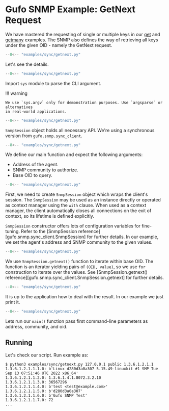 # Gufo SNMP Example: GetNext Request

We have mastered the requesting of single or multiple keys
in our [get](get.md) and [getmany](getmany.md) examples.
The SNMP also defines the way of retrieving all keys under
the given OID - namely the GetNext request.

``` py title="getnext.py" linenums="1"
--8<-- "examples/sync/getnext.py"
```

Let's see the details.

``` py title="getnext.py" linenums="1" hl_lines="1"
--8<-- "examples/sync/getnext.py"
```
Import `sys` module to parse the CLI argument.

!!! warning

    We use `sys.argv` only for demonstration purposes. Use `argsparse` or alternatives
    in real-world applications.

``` py title="getnext.py" linenums="1" hl_lines="3"
--8<-- "examples/sync/getnext.py"
```

`SnmpSession` object holds all necessary API. We're using a synchronous
version from `gufo.snmp.sync_client`.

``` py title="getnext.py" linenums="1" hl_lines="6"
--8<-- "examples/sync/getnext.py"
```

We define our main function and expect the following arguments:

* Address of the agent.
* SNMP community to authorize.
* Base OID to query.

``` py title="getnext.py" linenums="1" hl_lines="7"
--8<-- "examples/sync/getnext.py"
```

First, we need to create `SnmpSession` object which wraps the client's session.
The `SnmpSession` may be used as an instance directly or operated as context manager
using the `with` clause. When used as a context manager,
the client automatically closes all connections on the exit of context,
so its lifetime is defined explicitly.

`SnmpSession` constructor offers lots of configuration variables for fine-tuning. Refer to the 
[SnmpSession reference][gufo.snmp.sync_client.SnmpSession]
for further details. In our example, we set the agent's address and SNMP community
to the given values.

``` py title="getnext.py" linenums="1" hl_lines="8"
--8<-- "examples/sync/getnext.py"
```

We use `SnmpSession.getnext()` function to iterate within base OID. The function is an
iterator yielding pairs of `(OID, value)`, so we use `for` construction to iterate over the values.
See [SnmpSession.getnext() reference][gufo.snmp.sync_client.SnmpSession.getnext]
for further details. 

``` py title="getnext.py" linenums="1" hl_lines="9"
--8<-- "examples/sync/getnext.py"
```

It is up to the application how to deal with the result.
In our example we just print it.

``` py title="getnext.py" linenums="1" hl_lines="12"
--8<-- "examples/sync/getnext.py"
```

Lets run our `main()` function pass first command-line parameters as address, community, and oid.

## Running

Let's check our script. Run example as:

```
$ python3 examples/sync/getnext.py 127.0.0.1 public 1.3.6.1.2.1.1
1.3.6.1.2.1.1.1.0: b'Linux d280d3a0a307 5.15.49-linuxkit #1 SMP Tue Sep 13 07:51:46 UTC 2022 x86_64'
1.3.6.1.2.1.1.2.0: 1.3.6.1.4.1.8072.3.2.10
1.3.6.1.2.1.1.3.0: 36567296
1.3.6.1.2.1.1.4.0: b'test <test@example.com>'
1.3.6.1.2.1.1.5.0: b'd280d3a0a307'
1.3.6.1.2.1.1.6.0: b'Gufo SNMP Test'
1.3.6.1.2.1.1.7.0: 72
...
```
